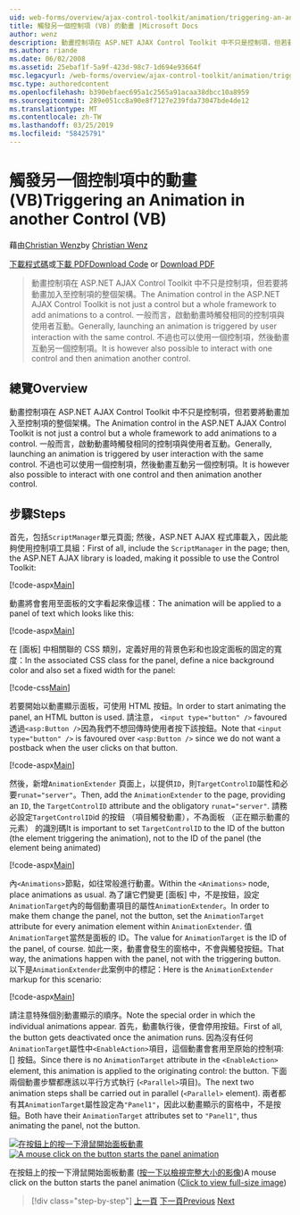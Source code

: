 ```yaml
---
uid: web-forms/overview/ajax-control-toolkit/animation/triggering-an-animation-in-another-control-vb
title: 觸發另一個控制項 (VB) 的動畫 |Microsoft Docs
author: wenz
description: 動畫控制項在 ASP.NET AJAX Control Toolkit 中不只是控制項，但若要將動畫加入至控制項的整個架構。 一般而言，啟動...
ms.author: riande
ms.date: 06/02/2008
ms.assetid: 25ebaf1f-5a9f-423d-98c7-1d694e93664f
msc.legacyurl: /web-forms/overview/ajax-control-toolkit/animation/triggering-an-animation-in-another-control-vb
msc.type: authoredcontent
ms.openlocfilehash: b390ebfaec695a1c2565a91acaa38dbcc10a8959
ms.sourcegitcommit: 289e051cc8a90e8f7127e239fda73047bde4de12
ms.translationtype: MT
ms.contentlocale: zh-TW
ms.lasthandoff: 03/25/2019
ms.locfileid: "58425791"
---
```

<a name="triggering-an-animation-in-another-control-vb"></a><span data-ttu-id="29093-104">觸發另一個控制項中的動畫 (VB)</span><span class="sxs-lookup"><span data-stu-id="29093-104">Triggering an Animation in another Control (VB)</span></span>
====================
<span data-ttu-id="29093-105">藉由[Christian Wenz](https://github.com/wenz)</span><span class="sxs-lookup"><span data-stu-id="29093-105">by [Christian Wenz](https://github.com/wenz)</span></span>

<span data-ttu-id="29093-106">[下載程式碼](http://download.microsoft.com/download/f/9/a/f9a26acd-8df4-4484-8a18-199e4598f411/Animation8.vb.zip)或[下載 PDF](http://download.microsoft.com/download/6/7/1/6718d452-ff89-4d3f-a90e-c74ec2d636a3/animation8VB.pdf)</span><span class="sxs-lookup"><span data-stu-id="29093-106">[Download Code](http://download.microsoft.com/download/f/9/a/f9a26acd-8df4-4484-8a18-199e4598f411/Animation8.vb.zip) or [Download PDF](http://download.microsoft.com/download/6/7/1/6718d452-ff89-4d3f-a90e-c74ec2d636a3/animation8VB.pdf)</span></span>

> <span data-ttu-id="29093-107">動畫控制項在 ASP.NET AJAX Control Toolkit 中不只是控制項，但若要將動畫加入至控制項的整個架構。</span><span class="sxs-lookup"><span data-stu-id="29093-107">The Animation control in the ASP.NET AJAX Control Toolkit is not just a control but a whole framework to add animations to a control.</span></span> <span data-ttu-id="29093-108">一般而言，啟動動畫時觸發相同的控制項與使用者互動。</span><span class="sxs-lookup"><span data-stu-id="29093-108">Generally, launching an animation is triggered by user interaction with the same control.</span></span> <span data-ttu-id="29093-109">不過也可以使用一個控制項，然後動畫互動另一個控制項。</span><span class="sxs-lookup"><span data-stu-id="29093-109">It is however also possible to interact with one control and then animation another control.</span></span>


## <a name="overview"></a><span data-ttu-id="29093-110">總覽</span><span class="sxs-lookup"><span data-stu-id="29093-110">Overview</span></span>

<span data-ttu-id="29093-111">動畫控制項在 ASP.NET AJAX Control Toolkit 中不只是控制項，但若要將動畫加入至控制項的整個架構。</span><span class="sxs-lookup"><span data-stu-id="29093-111">The Animation control in the ASP.NET AJAX Control Toolkit is not just a control but a whole framework to add animations to a control.</span></span> <span data-ttu-id="29093-112">一般而言，啟動動畫時觸發相同的控制項與使用者互動。</span><span class="sxs-lookup"><span data-stu-id="29093-112">Generally, launching an animation is triggered by user interaction with the same control.</span></span> <span data-ttu-id="29093-113">不過也可以使用一個控制項，然後動畫互動另一個控制項。</span><span class="sxs-lookup"><span data-stu-id="29093-113">It is however also possible to interact with one control and then animation another control.</span></span>

## <a name="steps"></a><span data-ttu-id="29093-114">步驟</span><span class="sxs-lookup"><span data-stu-id="29093-114">Steps</span></span>

<span data-ttu-id="29093-115">首先，包括`ScriptManager`單元頁面; 然後，ASP.NET AJAX 程式庫載入，因此能夠使用控制項工具組：</span><span class="sxs-lookup"><span data-stu-id="29093-115">First of all, include the `ScriptManager` in the page; then, the ASP.NET AJAX library is loaded, making it possible to use the Control Toolkit:</span></span>

[!code-aspx[Main](triggering-an-animation-in-another-control-vb/samples/sample1.aspx)]

<span data-ttu-id="29093-116">動畫將會套用至面板的文字看起來像這樣：</span><span class="sxs-lookup"><span data-stu-id="29093-116">The animation will be applied to a panel of text which looks like this:</span></span>

[!code-aspx[Main](triggering-an-animation-in-another-control-vb/samples/sample2.aspx)]

<span data-ttu-id="29093-117">在 [面板] 中相關聯的 CSS 類別，定義好用的背景色彩和也設定面板的固定的寬度：</span><span class="sxs-lookup"><span data-stu-id="29093-117">In the associated CSS class for the panel, define a nice background color and also set a fixed width for the panel:</span></span>

[!code-css[Main](triggering-an-animation-in-another-control-vb/samples/sample3.css)]

<span data-ttu-id="29093-118">若要開始以動畫顯示面板，可使用 HTML 按鈕。</span><span class="sxs-lookup"><span data-stu-id="29093-118">In order to start animating the panel, an HTML button is used.</span></span> <span data-ttu-id="29093-119">請注意， `<input type="button" />` favoured 透過`<asp:Button />`因為我們不想回傳時使用者按下該按鈕。</span><span class="sxs-lookup"><span data-stu-id="29093-119">Note that `<input type="button" />` is favoured over `<asp:Button />` since we do not want a postback when the user clicks on that button.</span></span>

[!code-aspx[Main](triggering-an-animation-in-another-control-vb/samples/sample4.aspx)]

<span data-ttu-id="29093-120">然後，新增`AnimationExtender` 頁面上，以提供`ID`，則`TargetControlID`屬性和必要`runat="server"`。</span><span class="sxs-lookup"><span data-stu-id="29093-120">Then, add the `AnimationExtender` to the page, providing an `ID`, the `TargetControlID` attribute and the obligatory `runat="server"`.</span></span> <span data-ttu-id="29093-121">請務必設定`TargetControlID`id 的按鈕 （項目觸發動畫），不為面板 （正在顯示動畫的元素） 的識別碼</span><span class="sxs-lookup"><span data-stu-id="29093-121">It is important to set `TargetControlID` to the ID of the button (the element triggering the animation), not to the ID of the panel (the element being animated)</span></span>

[!code-aspx[Main](triggering-an-animation-in-another-control-vb/samples/sample5.aspx)]

<span data-ttu-id="29093-122">內`<Animations>`節點，如往常般進行動畫。</span><span class="sxs-lookup"><span data-stu-id="29093-122">Within the `<Animations>` node, place animations as usual.</span></span> <span data-ttu-id="29093-123">為了讓它們變更 [面板] 中，不是按鈕，設定`AnimationTarget`內的每個動畫項目的屬性`AnimationExtender`。</span><span class="sxs-lookup"><span data-stu-id="29093-123">In order to make them change the panel, not the button, set the `AnimationTarget` attribute for every animation element within `AnimationExtender`.</span></span> <span data-ttu-id="29093-124">值`AnimationTarget`當然是面板的 ID。</span><span class="sxs-lookup"><span data-stu-id="29093-124">The value for `AnimationTarget` is the ID of the panel, of course.</span></span> <span data-ttu-id="29093-125">如此一來，動畫會發生的窗格中，不會與觸發按鈕。</span><span class="sxs-lookup"><span data-stu-id="29093-125">That way, the animations happen with the panel, not with the triggering button.</span></span> <span data-ttu-id="29093-126">以下是`AnimationExtender`此案例中的標記：</span><span class="sxs-lookup"><span data-stu-id="29093-126">Here is the `AnimationExtender` markup for this scenario:</span></span>

[!code-aspx[Main](triggering-an-animation-in-another-control-vb/samples/sample6.aspx)]

<span data-ttu-id="29093-127">請注意特殊個別動畫顯示的順序。</span><span class="sxs-lookup"><span data-stu-id="29093-127">Note the special order in which the individual animations appear.</span></span> <span data-ttu-id="29093-128">首先，動畫執行後，便會停用按鈕。</span><span class="sxs-lookup"><span data-stu-id="29093-128">First of all, the button gets deactivated once the animation runs.</span></span> <span data-ttu-id="29093-129">因為沒有任何`AnimationTarget`屬性中`<EnableAction>`項目，這個動畫會套用至原始的控制項: [] 按鈕。</span><span class="sxs-lookup"><span data-stu-id="29093-129">Since there is no `AnimationTarget` attribute in the `<EnableAction>` element, this animation is applied to the originating control: the button.</span></span> <span data-ttu-id="29093-130">下面兩個動畫步驟都應該以平行方式執行 (`<Parallel>`項目)。</span><span class="sxs-lookup"><span data-stu-id="29093-130">The next two animation steps shall be carried out in parallel (`<Parallel>` element).</span></span> <span data-ttu-id="29093-131">兩者都有其`AnimationTarget`屬性設定為`"Panel1"`，因此以動畫顯示的窗格中，不是按鈕。</span><span class="sxs-lookup"><span data-stu-id="29093-131">Both have their `AnimationTarget` attributes set to `"Panel1"`, thus animating the panel, not the button.</span></span>


<span data-ttu-id="29093-132">[![在按鈕上的按一下滑鼠開始面板動畫](triggering-an-animation-in-another-control-vb/_static/image2.png)](triggering-an-animation-in-another-control-vb/_static/image1.png)</span><span class="sxs-lookup"><span data-stu-id="29093-132">[![A mouse click on the button starts the panel animation](triggering-an-animation-in-another-control-vb/_static/image2.png)](triggering-an-animation-in-another-control-vb/_static/image1.png)</span></span>

<span data-ttu-id="29093-133">在按鈕上的按一下滑鼠開始面板動畫 ([按一下以檢視完整大小的影像](triggering-an-animation-in-another-control-vb/_static/image3.png))</span><span class="sxs-lookup"><span data-stu-id="29093-133">A mouse click on the button starts the panel animation ([Click to view full-size image](triggering-an-animation-in-another-control-vb/_static/image3.png))</span></span>

> [!div class="step-by-step"]
> <span data-ttu-id="29093-134">[上一頁](disabling-actions-during-animation-vb.md)
> [下一頁](modifying-animations-from-the-server-side-vb.md)</span><span class="sxs-lookup"><span data-stu-id="29093-134">[Previous](disabling-actions-during-animation-vb.md)
[Next](modifying-animations-from-the-server-side-vb.md)</span></span>
